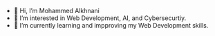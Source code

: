 - 👋 Hi, I’m Mohammed Alkhnani  
- 👀 I’m interested in Web Development, AI, and Cybersecurtiy.
- 🌱 I’m currently learning and impproving my Web Development skills.

<!---
- 💞️ I’m looking to collaborate on ...
- 📫 How to reach me ...
MTAlkhnani/MTAlkhnani is a ✨ special ✨ repository because its `README.md` (this file) appears on your GitHub profile.
You can click the Preview link to take a look at your changes.
--->
